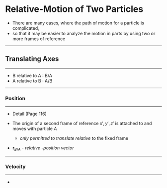 # Relative-Motion of Two Particles

- There are many cases, where the path of motion for a particle is complicated, 
- so that it may be easier to analyze the motion in parts by using two or more frames of reference

---

## Translating Axes

---

- B relative to A : B/A
- A relative to B : A/B

---

### Position

---

- Detail (Page 116)

- The origin of a second frame of reference $x', y', z'$ is attached to and moves with particle *A*
  - *only permitted to translate relative* to the fixed frame
- $\boldsymbol{r}_{B/A}$ - *relative -position vector*

---

### Velocity

---

- 
